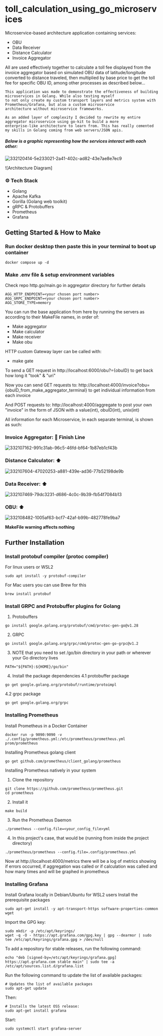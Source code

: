 # toll_calculation_using_go_microservices

Microservice-based architecture application containing services:
- OBU
- Data Receiver
- Distance Calculator
- Invoice Aggregator

All are used effectively together to calculate a toll fee displayed from the invoice aggregator based on simulated OBU data of latitude/longitude converted to distance traveled, then multiplied by base price to get the toll fee for specific OBU ID, among other processes as described below...

```
This application was made to demonstrate the effectiveness of building microservices in Golang. While also testing myself
to not only create my custom transport layers and metrics system with Prometheus/Grafana, but also a custom microservice
architecture without microservice frameworks.

As an added layer of complexity I decided to rewrite my entire aggregator microservice using go-kit to build a more
enterprise-like architecture to learn from. This has really cemented my skills in Golang coming from web servers/JSON apis.
```

##### Below is a graphic representing how the services interact with each other:
![332120414-5e233021-2a41-402c-ad82-43e7ae8e7ec9](https://github.com/user-attachments/assets/ff7bc715-d531-421e-ae6d-27ffeaf73420)

![Architecture Diagram]

### ⚙️ Tech Stack
- Golang
- Apache Kafka
- Gorilla (Golang web toolkit)
- gRPC & Protobuffers
- Prometheus
- Grafana

## Getting Started & How to Make

### Run docker desktop then paste this in your terminal to boot up container
```
docker compose up -d
```

### Make .env file & setup environment variables
Check repo http.go/main.go in aggregator directory for further details
```
AGG_HTTP_ENDPOINT=<your chosen port number>
AGG_GRPC_ENDPOINT=<your chosen port number>
AGG_STORE_TYPE=memory
```

You can run the base application from here by running the servers as according to their MakeFile names, in order of:
- Make aggregator
- Make calculator
- Make receiver
- Make obu
  
HTTP custom Gateway layer can be called with:
- make gate 

To send a GET request in http://localhost:6000/obu?={obuID} to get back how long it "took" & "uri"

Now you can send GET requests to:
http://localhost:4000/invoice?obu={obuID_from_make_aggregator_terminal} to get individual information from each invoice

And POST requests to:
http://localhost:4000/aggregate to post your own "invoice" in the form of JSON with a value(int), obuID(int), unix(int)

All information for each Microservice, in each separate terminal, is shown as such:

### Invoice Aggregator: 🏁 Finish Line
![332107162-991c31ab-96c5-46fd-bf64-1b87eb1cf43b](https://github.com/user-attachments/assets/c9d7d2be-4044-40fc-9e16-913f67d15074)


### Distance Calculator: ⬆️
![332107604-47020253-a881-439e-ad36-77b52198de9b](https://github.com/user-attachments/assets/1653a301-08ad-42d3-9f21-779699094267)


### Data Receiver: ⬆️
![332107469-79dc3231-d686-4c0c-9b39-fb54f7084b13](https://github.com/user-attachments/assets/4e801da3-7fa8-4943-9479-37dd045c77b7)


### OBU: ⬆️
![332108482-1005af63-bcf7-42af-b99b-482778fe9ba7](https://github.com/user-attachments/assets/e936c398-1629-4780-941a-5f69319898ac)


**MakeFile warning affects nothing**

## Further Installation

### Install protobuf compiler (protoc compiler)
For linux users or WSL2
```
sudo apt install -y protobuf-compiler
```

For Mac users you can use Brew for this
```
brew install protobuf
```

### Install GRPC and Protobuffer plugins for Golang
1. Protobuffers
```
go install google.golang.org/protobuf/cmd/protoc-gen-go@v1.28
```
2. GRPC
```
go install google.golang.org/grpc/cmd/protoc-gen-go-grpc@v1.2
```
3. NOTE that you need to set /go/bin directory in your path or wherever your Go directory lives
```
PATH="${PATH}:${HOME}/go/bin"
```

4. Install the package dependencies 
4.1 protobuffer package
```
go get google.golang.org/protobuf/runtime/protoimpl
```
4.2 grpc package
```
go get google.golang.org/grpc
```

### Installing Prometheus
Install Prometheus in a Docker Container
```
docker run -p 9090:9090 -v ./.config/prometheus.yml:/etc/prometheus/prometheus.yml prom/prometheus
```

Installing Prometheus golang client
```
go get github.com/prometheus/client_golang/prometheus
```

Installing Prometheus natively in your system
1. Clone the repository
```
git clone https://github.com/prometheus/prometheus.git
cd prometheus
```

2. Install it
```
make build
```

3. Run the Prometheus Daemon
```
./prometheus --config.file=<your_config_file>yml
```

4. In this project's case, that would be (running from inside the project directory)
```
./prometheus/prometheus --config.file=.config/prometheus.yml
```

Now at http://localhost:4000/metrics there will be a log of metrics showing if errors occurred, if aggregation was called or if calculation was called and how many times and will be graphed in prometheus 

### Installing Grafana
Install Grafana locally in Debian/Ubuntu for WSL2 users
Install the prerequisite packages
```
sudo apt-get install -y apt-transport-https software-properties-common wget
```
Import the GPG key:
```
sudo mkdir -p /etc/apt/keyrings/
wget -q -O - https://apt.grafana.com/gpg.key | gpg --dearmor | sudo tee /etc/apt/keyrings/grafana.gpg > /dev/null
```
To add a repository for stable releases, run the following command:
```
echo "deb [signed-by=/etc/apt/keyrings/grafana.gpg] https://apt.grafana.com stable main" | sudo tee -a /etc/apt/sources.list.d/grafana.list
```
Run the following command to update the list of available packages:
```
# Updates the list of available packages
sudo apt-get update
```
Then:
```
# Installs the latest OSS release:
sudo apt-get install grafana
```

Start:
```
sudo systemctl start grafana-server
```